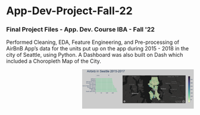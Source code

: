 # App-Dev-Project-Fall-22
### Final Project Files - App. Dev. Course IBA - Fall '22

Performed Cleaning, EDA, Feature Engineering, and Pre-processing of AirBnB App’s data for the units put up on the app during
2015 - 2018 in the city of Seattle, using Python. A Dashboard was also built on Dash which included a Choropleth Map of the City.


<img src="/Images/Dashboard.png" alt="Dashboard" width="300" align="right">



